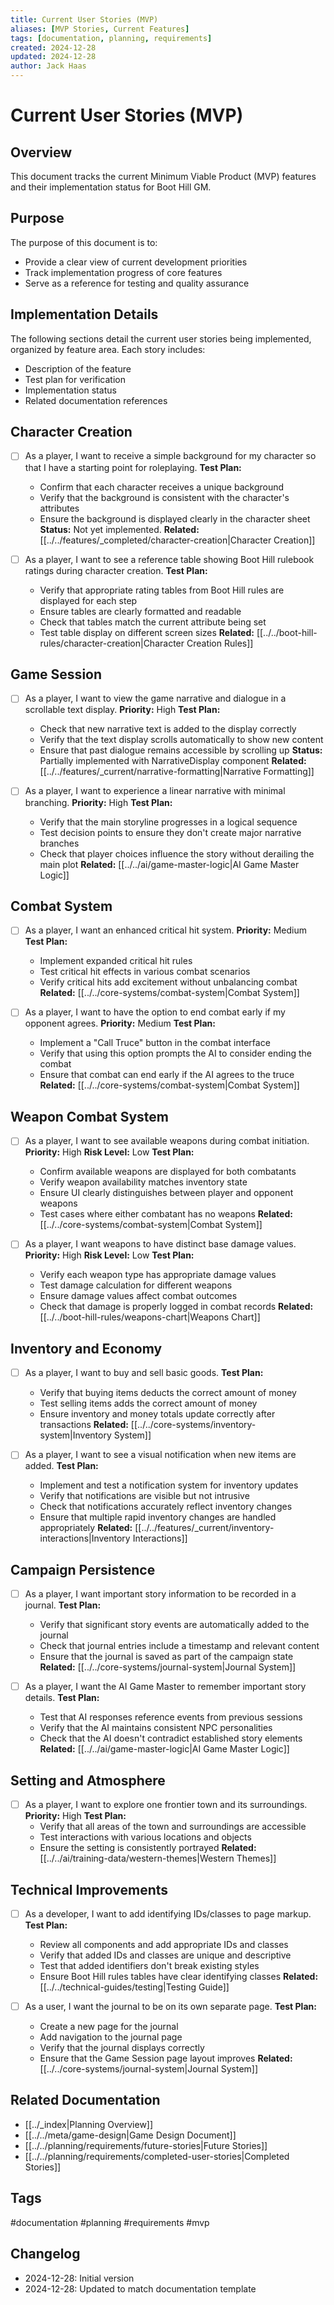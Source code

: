 ```yaml
---
title: Current User Stories (MVP)
aliases: [MVP Stories, Current Features]
tags: [documentation, planning, requirements]
created: 2024-12-28
updated: 2024-12-28
author: Jack Haas
---
```


# Current User Stories (MVP)

## Overview
This document tracks the current Minimum Viable Product (MVP) features and their implementation status for Boot Hill GM.

## Purpose
The purpose of this document is to:
- Provide a clear view of current development priorities
- Track implementation progress of core features
- Serve as a reference for testing and quality assurance

## Implementation Details
The following sections detail the current user stories being implemented, organized by feature area. Each story includes:
- Description of the feature
- Test plan for verification
- Implementation status
- Related documentation references

## Character Creation

- [ ] As a player, I want to receive a simple background for my character so that I have a starting point for roleplaying.
  **Test Plan:**
  - Confirm that each character receives a unique background
  - Verify that the background is consistent with the character's attributes
  - Ensure the background is displayed clearly in the character sheet
  **Status:** Not yet implemented.
  **Related:** [[../../features/_completed/character-creation|Character Creation]]

- [ ] As a player, I want to see a reference table showing Boot Hill rulebook ratings during character creation.
  **Test Plan:**
  - Verify that appropriate rating tables from Boot Hill rules are displayed for each step
  - Ensure tables are clearly formatted and readable
  - Check that tables match the current attribute being set
  - Test table display on different screen sizes
  **Related:** [[../../boot-hill-rules/character-creation|Character Creation Rules]]


## Game Session

- [ ] As a player, I want to view the game narrative and dialogue in a scrollable text display.
  **Priority:** High
  **Test Plan:**
  - Check that new narrative text is added to the display correctly
  - Verify that the text display scrolls automatically to show new content
  - Ensure that past dialogue remains accessible by scrolling up
  **Status:** Partially implemented with NarrativeDisplay component
  **Related:** [[../../features/_current/narrative-formatting|Narrative Formatting]]

- [ ] As a player, I want to experience a linear narrative with minimal branching.
  **Priority:** High
  **Test Plan:**
  - Verify that the main storyline progresses in a logical sequence
  - Test decision points to ensure they don't create major narrative branches
  - Check that player choices influence the story without derailing the main plot
  **Related:** [[../../ai/game-master-logic|AI Game Master Logic]]

## Combat System

- [ ] As a player, I want an enhanced critical hit system.
  **Priority:** Medium
  **Test Plan:**
  - Implement expanded critical hit rules
  - Test critical hit effects in various combat scenarios
  - Verify critical hits add excitement without unbalancing combat
  **Related:** [[../../core-systems/combat-system|Combat System]]

- [ ] As a player, I want to have the option to end combat early if my opponent agrees.
  **Priority:** Medium
  **Test Plan:**
  - Implement a "Call Truce" button in the combat interface
  - Verify that using this option prompts the AI to consider ending the combat
  - Ensure that combat can end early if the AI agrees to the truce
  **Related:** [[../../core-systems/combat-system|Combat System]]


## Weapon Combat System

- [ ] As a player, I want to see available weapons during combat initiation.
  **Priority:** High
  **Risk Level:** Low
  **Test Plan:**
  - Confirm available weapons are displayed for both combatants
  - Verify weapon availability matches inventory state
  - Ensure UI clearly distinguishes between player and opponent weapons
  - Test cases where either combatant has no weapons
  **Related:** [[../../core-systems/combat-system|Combat System]]

- [ ] As a player, I want weapons to have distinct base damage values.
  **Priority:** High
  **Risk Level:** Low
  **Test Plan:**
  - Verify each weapon type has appropriate damage values
  - Test damage calculation for different weapons
  - Ensure damage values affect combat outcomes
  - Check that damage is properly logged in combat records
  **Related:** [[../../boot-hill-rules/weapons-chart|Weapons Chart]]

## Inventory and Economy

- [ ] As a player, I want to buy and sell basic goods.
  **Test Plan:**
  - Verify that buying items deducts the correct amount of money
  - Test selling items adds the correct amount of money
  - Ensure inventory and money totals update correctly after transactions
  **Related:** [[../../core-systems/inventory-system|Inventory System]]

- [ ] As a player, I want to see a visual notification when new items are added.
  **Test Plan:**
  - Implement and test a notification system for inventory updates
  - Verify that notifications are visible but not intrusive
  - Check that notifications accurately reflect inventory changes
  - Ensure that multiple rapid inventory changes are handled appropriately
  **Related:** [[../../features/_current/inventory-interactions|Inventory Interactions]]

## Campaign Persistence

- [ ] As a player, I want important story information to be recorded in a journal.
  **Test Plan:**
  - Verify that significant story events are automatically added to the journal
  - Check that journal entries include a timestamp and relevant content
  - Ensure that the journal is saved as part of the campaign state
  **Related:** [[../../core-systems/journal-system|Journal System]]

- [ ] As a player, I want the AI Game Master to remember important story details.
  **Test Plan:**
  - Test that AI responses reference events from previous sessions
  - Verify that the AI maintains consistent NPC personalities
  - Check that the AI doesn't contradict established story elements
  **Related:** [[../../ai/game-master-logic|AI Game Master Logic]]

## Setting and Atmosphere

- [ ] As a player, I want to explore one frontier town and its surroundings.
  **Priority:** High
  **Test Plan:**
  - Verify that all areas of the town and surroundings are accessible
  - Test interactions with various locations and objects
  - Ensure the setting is consistently portrayed
  **Related:** [[../../ai/training-data/western-themes|Western Themes]]

## Technical Improvements

- [ ] As a developer, I want to add identifying IDs/classes to page markup.
  **Test Plan:**
  - Review all components and add appropriate IDs and classes
  - Verify that added IDs and classes are unique and descriptive
  - Test that added identifiers don't break existing styles
  - Ensure Boot Hill rules tables have clear identifying classes
  **Related:** [[../../technical-guides/testing|Testing Guide]]

- [ ] As a user, I want the journal to be on its own separate page.
  **Test Plan:**
  - Create a new page for the journal
  - Add navigation to the journal page
  - Verify that the journal displays correctly
  - Ensure that the Game Session page layout improves
  **Related:** [[../../core-systems/journal-system|Journal System]]

## Related Documentation
- [[../_index|Planning Overview]]
- [[../../meta/game-design|Game Design Document]]
- [[../../planning/requirements/future-stories|Future Stories]]
- [[../../planning/requirements/completed-user-stories|Completed Stories]]

## Tags
#documentation #planning #requirements #mvp

## Changelog
- 2024-12-28: Initial version
- 2024-12-28: Updated to match documentation template
